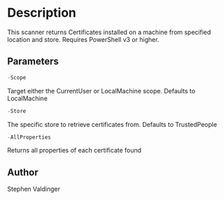 # Description

This scanner returns Certificates installed on a machine from specified location and store. Requires PowerShell v3 or higher.

## Parameters

```powershell
-Scope
```

Target either the CurrentUser or LocalMachine scope. Defaults to LocalMachine

```powershell
-Store
```

The specific store to retrieve certificates from. Defaults to TrustedPeople

```powershell
-AllProperties
```

Returns all properties of each certificate found

## Author

Stephen Valdinger

